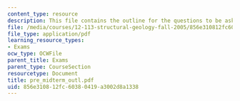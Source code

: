```yaml
---
content_type: resource
description: This file contains the outline for the questions to be asked.
file: /media/courses/12-113-structural-geology-fall-2005/856e310812fc60380419a3002d8a1338_pre_midterm_outl.pdf
file_type: application/pdf
learning_resource_types:
- Exams
ocw_type: OCWFile
parent_title: Exams
parent_type: CourseSection
resourcetype: Document
title: pre_midterm_outl.pdf
uid: 856e3108-12fc-6038-0419-a3002d8a1338
---
```

